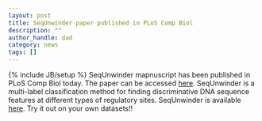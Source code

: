```yaml
---
layout: post
title: SeqUnwinder paper published in PLoS Comp Biol
description: ""
author_handle: dad
category: news
tags: []
---
```

{% include JB/setup %}
SeqUnwinder mapnuscript has been published in PLoS Comp Biol today. The paper can be accessed  [here](http://journals.plos.org/ploscompbiol/article?id=10.1371/journal.pcbi.1005795). SeqUnwinder is a multi-label classification method for finding discriminative DNA sequence features at different types of regulatory sites. SeqUnwinder is available [here](https://github.com/seqcode/sequnwinder). Try it out on your own datasets!!